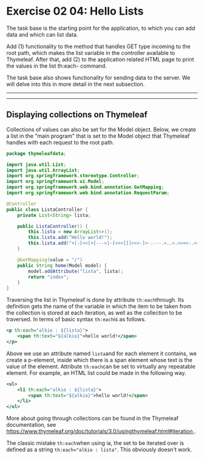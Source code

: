 # Exercise 02 04: Hello Lists

The task base is the starting point for the application, to which you can add data and which can list data.

Add (1) functionality to the method that handles GET type incoming to the root path, which makes the list variable in the controller available to Thymeleaf. After that, add (2) to the application related HTML page to print the values in the list th:each- command.

The task base also shows functionality for sending data to the server. We will delve into this in more detail in the next subsection.

---

---


## Displaying collections on Thymeleaf

Collections
of values can also be set for the Model object.  Below, we create a
list in the "main program" that is set to the Model object that
Thymeleaf handles with each request to the root path.

```java
package thymeleafdata;

import java.util.List;
import java.util.ArrayList;
import org.springframework.stereotype.Controller;
import org.springframework.ui.Model;
import org.springframework.web.bind.annotation.GetMapping;
import org.springframework.web.bind.annotation.RequestParam;

@Controller
public class ListaController {
    private List<String> lista;

    public ListaController() {
        this.lista = new ArrayList<>();
        this.lista.add("Hello world!");
        this.lista.add("+[-[<<[+[--->]-[<<<]]]>>>-]>-.---.>..>.<<<<-.<+.>>>>>.>.<<.<-.");
    }

    @GetMapping(value = "/")
    public String home(Model model) {
        model.addAttribute("lista", lista);
        return "index";
    }
}
```

Traversing the list in Thymeleaf is done by attribute `th:each`through.
Its definition gets the name of the variable in which the item to be
taken from the collection is stored at each iteration, as well as the
collection to be traversed.  In terms of basic syntax `th:each`is as follows.

```xml
<p th:each="alkio : ${lista}">
    <span th:text="${alkio}">hello world!</span>
</p>
```

Above we use an attribute named `lista`and
for each element it contains, we create a p-element, inside which there
is a span element whose text is the value of the element.  Attribute `th:each`can be set to virtually any repeatable element.  For example, an HTML list could be made in the following way.

```xml
<ul>
    <li th:each="alkio : ${lista}">
        <span th:text="${alkio}">hello world!</span>
    </li>
</ul>
```

More about going through collections can be found in the Thymeleaf documentation, see [ https://www.thymeleaf.org/doc/tutorials/3.0/usingthymeleaf.html#iteration ](https://www.thymeleaf.org/doc/tutorials/3.0/usingthymeleaf.html#iteration) .

The classic mistake `th:each`when using ia, the set to be iterated over is defined as a string `th:each="alkio : lista"`.  This obviously doesn't work.
